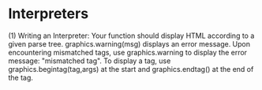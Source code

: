 # Interpreters

(1) Writing an Interpreter:  Your function should display HTML according to a given parse tree. graphics.warning(msg) displays an error message. Upon encountering mismatched tags, use graphics.warning to display the error message: "mismatched tag". To display a tag, use graphics.begintag(tag,args) at the start and graphics.endtag() at the end of the tag.
